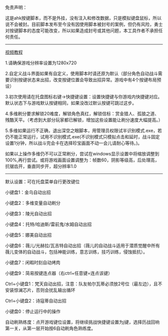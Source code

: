 
免责声明：

这是ahk按键脚本，而不是外挂，没有注入和修改数据，只是模拟键盘鼠标，所以说不会被封。目前脚本发布至今没有因使用脚本被封号的案例，但仍有风险，勇士对按键脚本的态度可能改变，所以如果造成封号或其他问题，本工具作者不承担任何责任。

---

[视频教程](https://www.bilibili.com/video/BV1ZxxmeDEdn/)



1.请确保游戏分辨率设置为1280x720

2.自定义战斗界面如果有自定义，使用脚本时请还原为默认（部分角色自动战斗需要识别按键状态来出招，改变按键位置会导致出招异常。游戏中有4个按键布局预设）

3.初次使用请在托盘图标右键→快捷键设置：设置快捷键与你游戏内快捷键对应。默认状态下与游戏默认按键相同，如果没改过默认按键可跳过这步。

4.多维刷分要求解锁20难度，解锁角色真红，解锁信标：赏金猎人、孤狼之道、残酷天平。（考虑到大部分玩家都已解锁，增加这些设置能让刷分速度大幅提高。）

5.多维如果运行不正确，退出深空之眼脚本，用管理员权限试半识别模式.exe，若仍不能正常运行，试用不识别模式.exe(不识别模式只模拟点击和延时，战斗固定设置1分钟，所以战斗完会卡在选择珍宝画面不动一会儿请耐心等待。)。

如果以上操作多维仍不可以正常刷分，尝试在windows显示设置中将缩放调整到100%,再行尝试。或将游戏画面设置调整为：帧数60，阴影等级高，后处理高，抗锯齿开，垂直同步开，超分辨率1.0

---
默认设置：可在托盘菜单自行更改键位

小键盘1：金乌自动出招

小键盘2：多维变量自动刷分

小键盘3：陵光自动出招

小键盘4：托特/哈迪斯/雷前鬼/水姆自动出招

小键盘5：娜美自动出招

小键盘6：薇儿/光赫拉/瓦吉特自动出招（薇儿的自动战斗适用于潜质觉醒中所有薇儿变体的自动战斗，包括神能训练，意志训练，技巧训练，侵蚀抵抗）。

小键盘7：闲暇时刻自动烤肉

小键盘9：简易按键连点器（右ctrl+任意键=连点该键）

Ctrl+小键盘1：梵天自动出招，注意：队友帕尔瓦蒂必须放2号位（最左边），且不安装惊澜芯片，否则会扰乱输出循环

Ctrl+小键盘2：诗寇蒂自动出招

小键盘0：停止运行中的操作

自动刷熟练度：点开游戏键位设置，将继续挑战快捷键设置为j键，选择历战回响第一关，从第一层开始按6自动刷角色熟练度。
